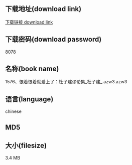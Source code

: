 ## 下载地址(download link)
[下载链接 download link](https://voluble-croquembouche-d321dc.netlify.app/?s=1576%E3%80%81%E6%81%A8%E7%9D%80%E6%81%A8%E7%9D%80%E5%B0%B1%E7%88%B1%E4%B8%8A%E4%BA%86%EF%BC%9A%E6%9D%9C%E5%AD%90%E5%BB%BA%E8%B0%AC%E8%AE%BA%E9%9B%86_%E6%9D%9C%E5%AD%90%E5%BB%BA_.azw3)

## 下载密码(download password)
8078

## 名称(book name)
1576、恨着恨着就爱上了：杜子建谬论集_杜子建_.azw3.azw3

## 语言(language)
chinese

## MD5


## 大小(filesize)
3.4 MB
